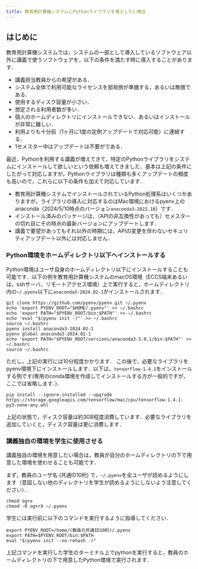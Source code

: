 ```yaml
---
title: 教育用計算機システムにPythonライブラリを導入したい場合
---
```


## はじめに

教育用計算機システムでは，システムの一部として導入しているソフトウェア以外に講義で使うソフトウェアを，以下の条件を満たす時に導入することがあります．

- 講義担当教員からの希望がある．
- システム全体で利用可能なライセンスを部局側が準備する，あるいは無償である．
- 使用するディスク容量が小さい．
- 想定される利用者数が多い．
- 個人のホームディレクトリにインストールできない．あるいはインストールが非常に難しい．
- 利用よりも十分前（1ヶ月に1度の定例アップデートで対応可能）に連絡する．
- 1セメスター中はアップデートは不要がである．

最近，Pythonを利用する講義が増えてきて，特定のPythonライブラリをシステムにインストールして欲しいという依頼も増えてきました．基本は上記の条件にしたがって対応しますが，Pythonライブラリは種類も多くアップデートの頻度も高いので，これらに以下の条件も加えて対応しています．

- 教育用計算機システムでインストールされているPython処理系はいくつかありますが，ライブラリの導入に対応するのはMac環境におけるpyenv上のanaconda（2024/5/10時点のバージョン`anaconda3-2022.10`）です．
- インストール済みのパッケージは，（APIの非互換性があっても）セメスターの切れ目にその時点の最新バージョンにアップデートします．
- 講義で要望があってもそれ以外の時期には，APIの変更を伴わないセキュリティアップデート以外には対応しません．

### Python環境をホームディレクトリ以下へインストールする

Python環境はユーザ自身のホームディレクトリ以下にインストールすることも可能です．以下の例を教育用計算機システムのmacOS環境（ECCS端末あるいは，sshサーバ，リモートアクセス環境）上で実行すると，ホームディレクトリ内の`~/.pyenv`以下に`anaconda3-2024.02-1`がインストールされます．

```
git clone https://github.com/pyenv/pyenv.git ~/.pyenv
echo 'export PYENV_ROOT="$HOME/.pyenv"' >> ~/.bashrc
echo 'export PATH="$PYENV_ROOT/bin:$PATH"' >> ~/.bashrc
echo 'eval "$(pyenv init -)"' >> ~/.bashrc
source ~/.bashrc
pyenv install anaconda3-2024.02-1
pyenv global anaconda3-2024.02-1
echo 'export PATH="$PYENV_ROOT/versions/anaconda3-5.0.1/bin:$PATH"' >> ~/.bashrc
source ~/.bashrc
```

ただし，上記の実行には10分程度かかります．
この後で，必要なライブラリをpyenv環境下にインストールします．以下は，`tensorflow-1.4.1`をインストールする例です(専用のconda環境を作成してインストールする方が一般的ですが，ここでは省略します．)．

```
pip install --ignore-installed --upgrade https://storage.googleapis.com/tensorflow/mac/cpu/tensorflow-1.4.1-py3-none-any.whl
```

上記の状態で，ディスク容量は約3GB程度消費しています．必要なライブラリを追加していくと，ディスク容量は更に消費します．

### 講義独自の環境を学生に使用させる

講義独自の環境を用意したい場合は，教員が自分のホームディレクトリの下で用意した環境を使わせることも可能です．

まず，教員のユーザ名 (共通ID10桁) で，`~/.pyenv`を全ユーザが読めるようにします（意図しない他のディレクトリを学生が読めるようにしないよう注意してください）．

```
chmod og+x 
chmod -R og+rX ~/.pyenv
```

学生には実行前に以下のコマンドを実行するように指導してください．

```
export PYENV_ROOT=/home/(教員の共通ID10桁)/.pyenv
export PATH=$PYENV_ROOT/bin:$PATH
eval "$(pyenv init --no-rehash -)"
```

上記コマンドを実行した学生のターミナル上でpythonを実行すると，教員のホームディレクトリの下で用意したPython環境で実行されます．